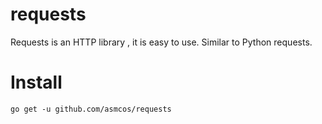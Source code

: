 # requests

Requests is an HTTP library  , it is easy to use. Similar to Python requests.

# Install

```
go get -u github.com/asmcos/requests
```
